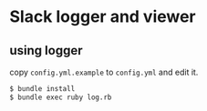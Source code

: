 # Slack logger and viewer

## using logger

copy `config.yml.example` to `config.yml` and edit it.

```sh
$ bundle install
$ bundle exec ruby log.rb
```
